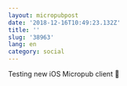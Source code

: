 ```yaml
---
layout: micropubpost
date: '2018-12-16T10:49:23.132Z'
title: ''
slug: '38963'
lang: en
category: social
---
```

Testing new iOS Micropub client 🥳
